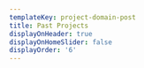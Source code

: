 ```yaml
---
templateKey: project-domain-post
title: Past Projects
displayOnHeader: true
displayOnHomeSlider: false
displayOrder: '6'
---
```



